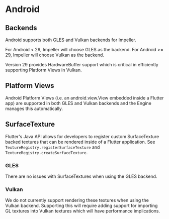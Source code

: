 # Android

## Backends

Android supports both GLES and Vulkan backends for Impeller.

For Android < 29, Impeller will choose GLES as the backend.
For Android >= 29, Impeller will choose Vulkan as the backend.

Version 29 provides HardwareBuffer support which is critical in efficiently
supporting Platform Views in Vulkan.

## Platform Views

Android Platform Views (i.e. an android.view.View embedded inside a Flutter app)
are supported in both GLES and Vulkan backends and the Engine manages this
automatically.

## SurfaceTexture

Flutter's Java API allows for developers to register custom SurfaceTexture
backed textures that can be rendered inside of a Flutter application. See
`TextureRegistry.registerSurfaceTexture` and `TextureRegistry.createSurfaceTexture`.

### GLES

There are no issues with SurfaceTextures when using the GLES backend.

### Vulkan

We do not currently support rendering these textures when using the Vulkan
backend. Supporting this will require adding support for importing GL textures
into Vulkan textures which will have performance implications.

